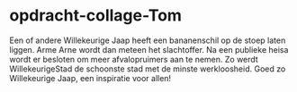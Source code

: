 # opdracht-collage-Tom


Een of andere Willekeurige Jaap heeft een bananenschil op de stoep laten liggen. Arme Arne wordt dan meteen het slachtoffer. Na een publieke heisa wordt er besloten om meer afvalopruimers aan te nemen. Zo werdt WillekeurigeStad de schoonste stad met de minste werkloosheid. Goed zo Willekeurige Jaap, een inspiratie voor allen!
